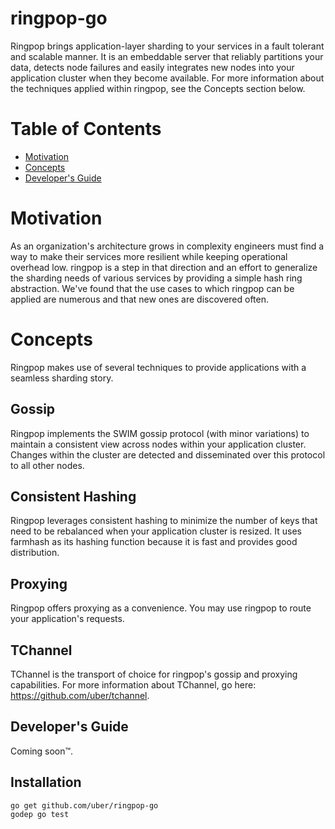 # ringpop-go
Ringpop brings application-layer sharding to your services in a fault tolerant and scalable manner. It is an embeddable server that reliably partitions your data, detects node failures and easily integrates new nodes into your application cluster when they become available. For more information about the techniques applied within ringpop, see the Concepts section below.

# Table of Contents
* [Motivation](#motivation)
* [Concepts](#concepts)
* [Developer's Guide](#developers-guide)

# Motivation
As an organization's architecture grows in complexity engineers must find a way to make their services more resilient while keeping operational overhead low. ringpop is a step in that direction and an effort to generalize the sharding needs of various services by providing a simple hash ring abstraction. We've found that the use cases to which ringpop can be applied are numerous and that new ones are discovered often.

# Concepts
Ringpop makes use of several techniques to provide applications with a seamless sharding story.

## Gossip
Ringpop implements the SWIM gossip protocol (with minor variations) to maintain a consistent view across nodes within your application cluster. Changes within the cluster are detected and disseminated over this protocol to all other nodes.

## Consistent Hashing
Ringpop leverages consistent hashing to minimize the number of keys that need to be rebalanced when your application cluster is resized. It uses farmhash as its hashing function because it is fast and provides good distribution.

## Proxying
Ringpop offers proxying as a convenience. You may use ringpop to route your application's requests.

## TChannel
TChannel is the transport of choice for ringpop's gossip and proxying capabilities. For more information about TChannel, go here: https://github.com/uber/tchannel.

## Developer's Guide
Coming soon™.

## Installation
```
go get github.com/uber/ringpop-go
godep go test
```
